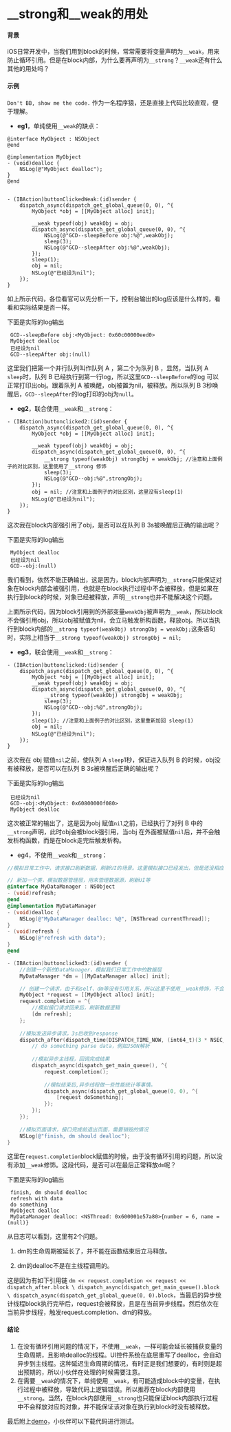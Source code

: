 # \_\_strong和\_\_weak的用处


#### 背景
iOS日常开发中，当我们用到block的时候，常常需要将变量声明为`__weak`，用来防止循环引用。但是在block内部，为什么要再声明为`__strong`？`__weak`还有什么其他的用处吗？

#### 示例

`Don't BB, show me the code.` 作为一名程序猿，还是直接上代码比较直观，便于理解。

* __eg1__，单纯使用`__weak`的缺点：

``` objc
@interface MyObject : NSObject
@end

@implementation MyObject
- (void)dealloc {
    NSLog(@"MyObject dealloc");
}
@end


- (IBAction)buttonClickedWeak:(id)sender {
    dispatch_async(dispatch_get_global_queue(0, 0), ^{
        MyObject *obj = [[MyObject alloc] init];
        
        __weak typeof(obj) weakObj = obj;
        dispatch_async(dispatch_get_global_queue(0, 0), ^{
            NSLog(@"GCD--sleepBefore obj:%@",weakObj);
            sleep(3);
            NSLog(@"GCD--sleepAfter obj:%@",weakObj);
        });
        sleep(1);
        obj = nil;
        NSLog(@"已经设为nil");
    });
}
```

如上所示代码，各位看官可以先分析一下，控制台输出的log应该是什么样的，看看和实际结果是否一样。

下面是实际的log输出

``` objc
 GCD--sleepBefore obj:<MyObject: 0x60c00000eed0>
 MyObject dealloc
 已经设为nil
 GCD--sleepAfter obj:(null)
```

这里我们把第一个并行队列叫作队列 A ，第二个为队列 B ，显然，当队列 A `sleep`时，队列 B 已经执行到第一行log，所以这里`GCD--sleepBefore`的log 可以正常打印出obj。跟着队列 A 被唤醒，obj被置为nil，被释放。所以队列 B 3秒唤醒后，`GCD--sleepAfter`的log打印的obj为`null`。



* __eg2__，联合使用`__weak`和`__strong`：

``` objc
- (IBAction)buttonclicked2:(id)sender {
    dispatch_async(dispatch_get_global_queue(0, 0), ^{
        MyObject *obj = [[MyObject alloc] init];
        
        __weak typeof(obj) weakObj = obj;
        dispatch_async(dispatch_get_global_queue(0, 0), ^{
            __strong typeof(weakObj) strongObj = weakObj; //注意和上面例子的对比区别，这里使用了__strong 修饰
            sleep(3);
            NSLog(@"GCD--obj:%@",strongObj);
        });
        obj = nil; //注意和上面例子的对比区别，这里没有sleep(1)
        NSLog(@"已经设为nil");
    });
}
```

这次我在block内部强引用了obj，是否可以在队列 B 3s被唤醒后正确的输出呢？

下面是实际的log输出

``` objc
 MyObject dealloc
 已经设为nil
 GCD--obj:(null)
```

我们看到，依然不能正确输出，这是因为，block内部声明为`__strong`只能保证对象在block内部会被强引用，也就是在block执行过程中不会被释放，但是如果在执行到block的时候，对象已经被释放，声明`__strong`也并不能解决这个问题。

上面所示代码，因为block引用到的外部变量`weakObj`被声明为`__weak`，所以block不会强引用obj，所以obj被赋值为nil，会立马触发析构函数，释放obj。所以当执行到block内部的`__strong typeof(weakObj) strongObj = weakObj;`这条语句时，实际上相当于`__strong typeof(weakObj) strongObj = nil;`



* __eg3__，联合使用`__weak`和`__strong`：

``` objc
- (IBAction)buttonclicked:(id)sender {
    dispatch_async(dispatch_get_global_queue(0, 0), ^{
        MyObject *obj = [[MyObject alloc] init];
        __weak typeof(obj) weakObj = obj;
        dispatch_async(dispatch_get_global_queue(0, 0), ^{
            __strong typeof(weakObj) strongObj = weakObj;
            sleep(3);
            NSLog(@"GCD--obj:%@",strongObj);
        });
        sleep(1); //注意和上面例子的对比区别，这里重新加回 sleep(1)
        obj = nil;
        NSLog(@"已经设为nil");
    });
}
```

这次我在 obj 赋值`nil`之前，使队列 A `sleep`1秒，保证进入队列 B 的时候，obj没有被释放，是否可以在队列 B 3s被唤醒后正确的输出呢？

下面是实际的log输出

``` objc
 已经设为nil
 GCD--obj:<MyObject: 0x60800000f080>
 MyObject dealloc
```

这次被正常的输出了，这是因为obj 赋值`nil`之前，已经执行了对列 B 中的`__strong`声明，此时obj会被block强引用，当obj 在外面被赋值`nil`后，并不会触发析构函数，而是在block走完后触发析构。



* eg4，不使用`__weak`和`__strong`：

```objective-c
//模拟日常工作中，请求接口刷新数据，刷新UI的场景。这里模拟接口已经发出，但是还没相应时，页面已退出的情况。

// 新加一个类，模拟数据管理层，用来管理数据源，刷新UI等
@interface MyDataManager : NSObject
- (void)refresh;
@end
@implementation MyDataManager
- (void)dealloc {
    NSLog(@"MyDataManager dealloc: %@", [NSThread currentThread]);
}
- (void)refresh {
    NSLog(@"refresh with data");
}
@end

- (IBAction)buttonclicked3:(id)sender {
    //创建一个新的DataManager，模拟我们日常工作中的数据层
    MyDataManager *dm = [[MyDataManager alloc] init];

    // 创建一个请求，由于和self、dm等没有引用关系，所以这里不使用__weak修饰，不会有循环引用的问题。
    MyObject *request = [[MyObject alloc] init];
    request.completion = ^{
        //模拟接口请求回来后，刷新数据逻辑
        [dm refresh];
    };
    
    //模拟发送异步请求，3s后收到response
    dispatch_after(dispatch_time(DISPATCH_TIME_NOW, (int64_t)(3 * NSEC_PER_SEC)), dispatch_get_global_queue(0, 0), ^{
        // do something parse data，例如JSON解析
        
        //模拟异步主线程，回调完成结果
        dispatch_async(dispatch_get_main_queue(), ^{
            request.completion();
            
            //模拟结束后,异步线程做一些性能统计等事情。
            dispatch_async(dispatch_get_global_queue(0, 0), ^{
                [request doSomething];
            });
        });
    });
    
    //模拟页面请求，接口完成前退出页面，需要销毁的情况
    NSLog(@"finish, dm should dealloc");
}
```

这里在`request.completion`block赋值的时候，由于没有循环引用的问题，所以没有添加`__weak`修饰。这段代码，是否可以在最后正常释放`dm`呢？

下面是实际的log输出

``` objc
 finish, dm should dealloc
 refresh with data
 do something
 MyObject dealloc
 MyDataManager dealloc: <NSThread: 0x600001e57a80>{number = 6, name = (null)}
```

从日志可以看到，这里有2个问题。

1. dm的生命周期被延长了，并不能在函数结束后立马释放。

2. dm的dealloc不是在主线程调用的。

这是因为有如下引用链 `dm << request.completion << request << dispatch_after.block \ dispatch_async(dispatch_get_main_queue().block \ dispatch_async(dispatch_get_global_queue(0, 0).block`，当最后的异步统计线程block执行完毕后，request会被释放，且是在当前异步线程。然后依次在当前异步线程，触发request.completion、dm的释放。

#### 结论

1. 在没有循环引用问题的情况下，不使用`__weak`，一样可能会延长被捕获变量的生命周期，且影响dealloc的线程。UI控件系统在底层重写了dealloc，会自动异步到主线程。这种延迟生命周期的情况，有时正是我们想要的，有时则是超出预期的，所以小伙伴在处理的时候需要注意。
2. 在需要`__weak`的情况下，单纯使用`__weak`，有可能造成block中的变量，在执行过程中被释放，导致代码上逻辑错误。所以推荐在block内部使用`__strong`。当然，在block内部使用`__strong`也只能保证block内部执行过程中不会释放对应的对象，并不能保证该对象在执行到block时没有被释放。

最后附上[demo](https://github.com/whlpkk123/asynGCD)，小伙伴可以下载代码进行测试。